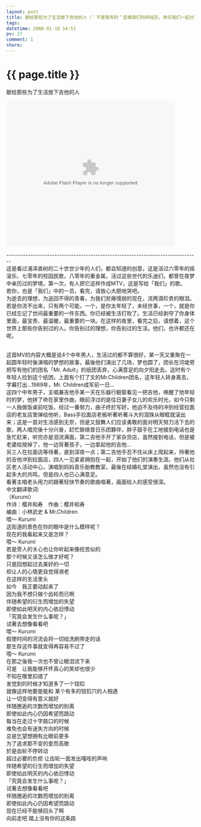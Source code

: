 ```yaml
---
layout: post
title: 献给那些为了生活放下吉他的人（＇不是我写的＇苦难我们同样经历，快乐我们一起分享）
tags: 
datetime: 2008-01-10 14:51
pv: 27
comment: 1
share: 
---
```


{{ page.title }}
================

 <p>献给那些为了生活放下吉他的人 </p><p><embed height="390" loop="false" menu="false" play="true" pluginspage="http://www.macromedia.com/go/getflashplayer" src="http://player.youku.com/player.php/sid/XNDU0MDc4MzI=/v.swf" style="width: 450px; height: 390px;" type="application/x-shockwave-flash" width="450" wmode="window" allowscriptaccess="never" /></p><p>--------------------------------------------------------------------------------<br />这是看过浦泽直树的二十世世少年的人们，都会知道的创意，这是活过六零年的摇滚乐、七零年的校园民歌，八零年的重金属，活过这些世代的乐迷们，都曾在夜梦中亲历过的梦境，第一次，有人把它这样作成MTV，这是写给「我们」的歌。<br />若你，也是「我们」中的一员，看完，请放心大胆地哭吧。<br />为逝去的理想，为追回不得的青春，为我们贫瘠懦弱的现在，流两滴珍贵的眼泪。<br />若是你流不出来，只有两个可能，一个，是你太年轻了，未经世事，一个，就是你已经忘记了世间最重要的一件东西。你已经被生活打败了。生活已经剥夺了你身体里面，最宝贵、最温暖，最重要的一块。在这样的夜里，看完之后，请想着，这个世界上那些你告别过的人。你告别过的理想，你告别过的生活。他们，也许都还在呢。</p><p><br />这首MV的内容大概是说4个中年男人，生活过的都不算很好，某一天又重聚在一起圆年轻时後演唱的梦想的故事，最後他们演出了几场，梦也圆了，团长在河堤旁把写有他们的团名「Mr. Adult」的纸团丢弃，心满意足的向夕阳走去。这时有个年轻人捡到这个纸团，上面有个打了叉的Mr.Children团名，这年轻人转身离去，字幕打出...1989年，Mr. Children成军前一日...<br />这四个中年男子，主唱兼吉他手某一天在乐器行橱窗看见一把吉他，唤醒了他年轻时的梦，他拼了命在家里作曲，眼前浮过的是往日妻子女儿的欢乐时光，如今只剩一人独做饭桌前吃饭，经过一番努力，曲子终於写好，他迫不及待的冲到经营拉面店的老友店里弹给他听，Bass手拉面店老板听著听著斗大的泪珠从眼眶就滚出来；这是一首对生活感到无奈，但是又鼓舞人们应该勇敢的面对明天努力活下去的歌，两人唱完後十分兴奋，赶忙联络昔日乐团夥伴，胖子鼓手在工地接到电话也是急忙赶来，听完亦是泪流满面，第二吉他手开了家杂货店，虽然接到电话，但是被老婆给按掉了，他一边背著孩子，一边拿起他的吉他...<br />另三人在拉面店等待著，直到深夜一点；第二吉他手忍不住从床上爬起来，拎著他的吉他冲到拉面店，四人一见紧紧拥抱在一起，开始了他们的演奏生涯。他们从社区老人活动中心，演唱到妈妈音乐胎教教室，最後在结婚礼堂演出，虽然也没有引起多大的共鸣，但是四人也已心满意足。<br />看著主唱老头用力的跟著轻快节奏的歌曲唱著，画面给人的感受很深。<br />中文翻译歌词:<br />（Kurumi）<br />作诗：樱井和寿　作曲：樱井和寿<br />编曲：小林武史 &amp; Mr.Children<br />喂～ Kurumi<br />这街道的景色在你的眼中是什么模样呢？<br />现在的我看起来又是怎样？<br />喂～ Kurumi<br />若是旁人的关心也让你听起来像挖苦似的<br />那个时候又该怎么做才好呢？<br />只是回想起过去美好的一切<br />却让人的心情更自觉得濒老<br />在这样的生活里头<br />如今　我正要动起来了<br />因为我不想只做个齿轮而已啊<br />伴随希望的衍生而增加的失望<br />即使如此明天的内心依旧悸动<br />「究竟会发生什么事呢？」<br />试著去想像看看吧<br />喂～ Kurumi<br />假使时间的河流会将一切给洗刷带走的话<br />那生存这件事就变得再容易不过了<br />喂～ Kurumi<br />在那之後我一次也不曾让眼泪流下来<br />可是　让我能够开怀真心的笑却也很少<br />不知在哪里扣错了<br />发觉到的时候才知道多了一个钮扣<br />就像这样地要是能和 某个有多的钮扣穴的人相遇<br />让一切变得有意义就好<br />伴随邂逅的次数而增加的别离<br />即使如此内心仍因希望而跳动<br />每当在走过十字路口的时候<br />难免也会有迷失方向的时候<br />总是乞望想拥有比眼前更多<br />为了追求那不变的爱而高歌<br />於是齿轮不停转动<br />超过必要的负担 让齿轮一面发出嘎吱的声响<br />伴随希望的衍生而增加的失望<br />即使如此明天的内心依旧悸动<br />「究竟会发生什么事呢？」<br />试著去想像看看吧<br />伴随邂逅的次数而增加的别离<br />即使如此内心仍因希望而跳动<br />现在已经不能够回头了啊<br />向前走吧 踏上没有你的这条路<br /><br /></p><p> </p> 

